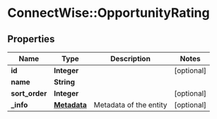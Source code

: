 # ConnectWise::OpportunityRating

## Properties
Name | Type | Description | Notes
------------ | ------------- | ------------- | -------------
**id** | **Integer** |  | [optional] 
**name** | **String** |  | 
**sort_order** | **Integer** |  | [optional] 
**_info** | [**Metadata**](Metadata.md) | Metadata of the entity | [optional] 


